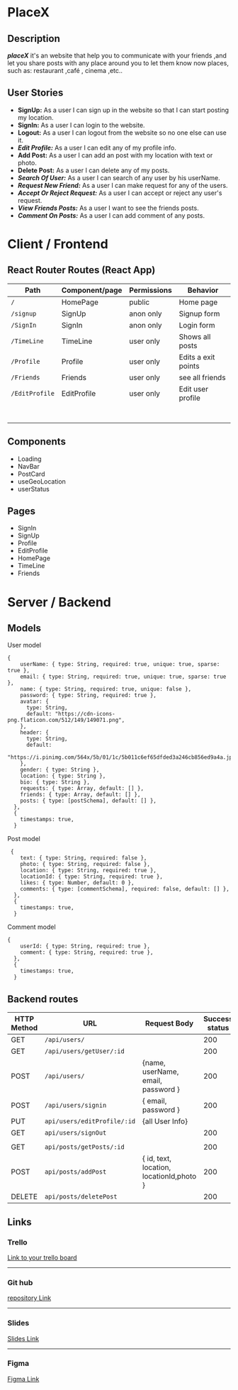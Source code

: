 # PlaceX	

## Description

***placeX*** it's an website that help you to communicate with your friends ,and let you share posts with any place around you to let them know now places, such as: restaurant ,café ,  cinema ,etc..



## User Stories

- **SignUp:** As a user I can sign up in the website so that I can start posting my location.
- **SignIn:** As a user I can login to the website.
- **Logout:** As a user I can logout from the website so no one else can use it.
- ***Edit Profile:*** As a user I can edit any of my profile info.
- **Add Post:** As a user I can add an post with my location with text or photo.
- **Delete Post:** As a user I can delete any of my posts.
- ***Search Of User:***  As a user I can search of any user by his userName.
- ***Request New Friend:***  As a user I can make request for any of the users.
- ***Accept Or Reject Request:*** As a user I can accept or reject any user's request.
- ***View Friends Posts:*** As a user I want to see the friends posts.
- ***Comment On Posts:*** As a user I can add comment of any posts.



# Client / Frontend

## React Router Routes (React App)

| Path           | Component/page | Permissions | Behavior            |
| -------------- | -------------- | ----------- | ------------------- |
| `/`            | HomePage       | public      | Home page           |
| `/signup`      | SignUp         | anon only   | Signup form         |
| `/SignIn`      | SignIn         | anon only   | Login form          |
| `/TimeLine`    | TimeLine       | user only   | Shows all posts     |
| `/Profile`     | Profile        | user only   | Edits a exit points |
| `/Friends`     | Friends        | user only   | see all friends     |
| `/EditProfile` | EditProfile    | user only   | Edit user profile   |
|                |                |             |                     |
|                |                |             |                     |
|                |                |             |                     |
|                |                |             |                     |
|                |                |             |                     |
|                |                |             |                     |
|                |                |             |                     |

## Components

- Loading
- NavBar
- PostCard
- useGeoLocation
- userStatus

## Pages

- SignIn
- SignUp
- Profile
- EditProfile
- HomePage
- TimeLine
- Friends



# Server / Backend

## Models

User model

```
{
    userName: { type: String, required: true, unique: true, sparse: true },
    email: { type: String, required: true, unique: true, sparse: true },
    name: { type: String, required: true, unique: false },
    password: { type: String, required: true },
    avatar: {
      type: String,
      default: "https://cdn-icons-png.flaticon.com/512/149/149071.png",
    },
    header: {
      type: String,
      default:
        "https://i.pinimg.com/564x/5b/01/1c/5b011c6ef65dfded3a246cb856ed9a4a.jpg",
    },
    gender: { type: String },
    location: { type: String },
    bio: { type: String },
    requests: { type: Array, default: [] },
    friends: { type: Array, default: [] },
    posts: { type: [postSchema], default: [] },
  },
  {
    timestamps: true,
  }
```

Post model

```
 {
    text: { type: String, required: false },
    photo: { type: String, required: false },
    location: { type: String, required: true },
    locationId: { type: String, required: true },
    likes: { type: Number, default: 0 },
    comments: { type: [commentSchema], required: false, default: [] },
  },
  {
    timestamps: true,
  }
```

Comment model



```
{
    userId: { type: String, required: true },
    comment: { type: String, required: true },
  },
  {
    timestamps: true,
  }
```



## Backend routes

| HTTP Method | URL                         | Request Body                             | Success status | Error Status | Description |
| ----------- | --------------------------- | ---------------------------------------- | -------------- | :----------: | ----------- |
| GET         | `/api/users/`               |                                          | 200            |     404      |             |
| GET         | `/api/users/getUser/:id`    |                                          | 200            |     404      |             |
| POST        | `/api/users/`               | {name, userName, email, password }       | 200            |     404      |             |
| POST        | `/api/users/signin`         | { email, password }                      | 200            |     404      |             |
| PUT         | `api/users/editProfile/:id` | {all User Info}                          |                |              |             |
| GET         | `api/users/signOut`         |                                          | 200            |     404      |             |
|             |                             |                                          |                |              |             |
| GET         | `api/posts/getPosts/:id`    |                                          | 200            |     404      |             |
| POST        | `api/posts/addPost`         | { id, text, location, locationId,photo } | 200            |     404      |             |
| DELETE      | `api/posts/deletePost`      |                                          | 200            |     404      |             |

## Links

### Trello

[Link to your trello board](https://trello.com/b/tkZUo191/final-project) 

<hr/>

### Git hub

[repository Link](https://github.com/Majeed99/FINAL_PROJECT)

<hr/>

### Slides

[Slides Link](https://docs.google.com/presentation/d/1HEiPSfnp2JHpzyN_fbmG46VJ-WZb1t6ook-d5Cu3CfY/edit?usp=sharing)

<hr/>

### Figma

[Figma Link](https://www.figma.com/file/y6oxGL6fvK6sqeOFMfapvF/FINAL-PROJECT?node-id=0%3A1)



